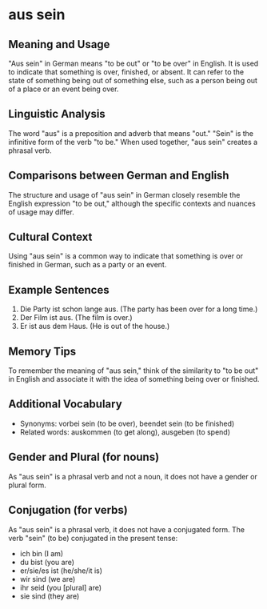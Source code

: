 # aus sein
## Meaning and Usage
"Aus sein" in German means "to be out" or "to be over" in English. It is used to indicate that something is over, finished, or absent. It can refer to the state of something being out of something else, such as a person being out of a place or an event being over.

## Linguistic Analysis
The word "aus" is a preposition and adverb that means "out." "Sein" is the infinitive form of the verb "to be." When used together, "aus sein" creates a phrasal verb.

## Comparisons between German and English
The structure and usage of "aus sein" in German closely resemble the English expression "to be out," although the specific contexts and nuances of usage may differ.

## Cultural Context
Using "aus sein" is a common way to indicate that something is over or finished in German, such as a party or an event.

## Example Sentences
1. Die Party ist schon lange aus. (The party has been over for a long time.)
2. Der Film ist aus. (The film is over.)
3. Er ist aus dem Haus. (He is out of the house.)

## Memory Tips
To remember the meaning of "aus sein," think of the similarity to "to be out" in English and associate it with the idea of something being over or finished.

## Additional Vocabulary
- Synonyms: vorbei sein (to be over), beendet sein (to be finished)
- Related words: auskommen (to get along), ausgeben (to spend)

## Gender and Plural (for nouns)
As "aus sein" is a phrasal verb and not a noun, it does not have a gender or plural form.

## Conjugation (for verbs)
As "aus sein" is a phrasal verb, it does not have a conjugated form. The verb "sein" (to be) conjugated in the present tense:

- ich bin (I am)
- du bist (you are)
- er/sie/es ist (he/she/it is)
- wir sind (we are)
- ihr seid (you [plural] are)
- sie sind (they are)